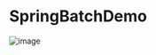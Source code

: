 # SpringBatchDemo
![image](https://github.com/user-attachments/assets/5cb307a2-5ae7-4fe8-925d-3cdb72898aac)
